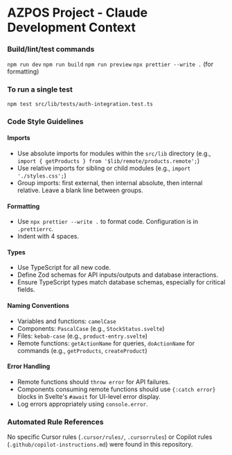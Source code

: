 # AZPOS Project - Claude Development Context

### Build/lint/test commands
`npm run dev`
`npm run build`
`npm run preview`
`npx prettier --write .` (for formatting)

### To run a single test
`npm test src/lib/tests/auth-integration.test.ts`

### Code Style Guidelines

#### Imports
- Use absolute imports for modules within the `src/lib` directory (e.g., `import { getProducts } from '$lib/remote/products.remote';`)
- Use relative imports for sibling or child modules (e.g., `import './styles.css';`)
- Group imports: first external, then internal absolute, then internal relative. Leave a blank line between groups.

#### Formatting
- Use `npx prettier --write .` to format code. Configuration is in `.prettierrc`.
- Indent with 4 spaces.

#### Types
- Use TypeScript for all new code.
- Define Zod schemas for API inputs/outputs and database interactions.
- Ensure TypeScript types match database schemas, especially for critical fields.

#### Naming Conventions
- Variables and functions: `camelCase`
- Components: `PascalCase` (e.g., `StockStatus.svelte`)
- Files: `kebab-case` (e.g., `product-entry.svelte`)
- Remote functions: `getActionName` for queries, `doActionName` for commands (e.g., `getProducts`, `createProduct`)

#### Error Handling
- Remote functions should `throw error` for API failures.
- Components consuming remote functions should use `{:catch error}` blocks in Svelte's `#await` for UI-level error display.
- Log errors appropriately using `console.error`.

### Automated Rule References
No specific Cursor rules (`.cursor/rules/`, `.cursorrules`) or Copilot rules (`.github/copilot-instructions.md`) were found in this repository.